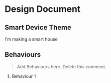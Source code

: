 # Design Document

## Smart Device Theme

I'm making a smart house

## Behaviours

> Add Behaviours here. Delete this comment.

1. Behaviour 1